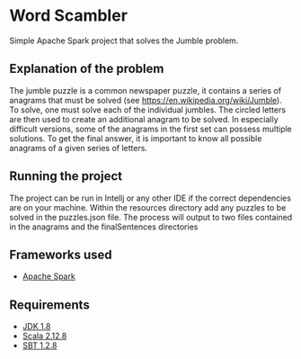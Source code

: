 # Word Scambler

Simple Apache Spark project that solves the Jumble problem. 

## Explanation of the problem
The jumble puzzle is a common newspaper puzzle, it contains a series of anagrams that must be
solved (see https://en.wikipedia.org/wiki/Jumble). To solve, one must solve each of the
individual jumbles. The circled letters are then used to create an additional anagram to be solved.
In especially difficult versions, some of the anagrams in the first set can possess multiple
solutions. To get the final answer, it is important to know all possible anagrams of a given series
of letters.

## Running the project
The project can be run in Intellj or any other IDE if the correct dependencies are on your machine. 
Within the resources directory add any puzzles to be solved in the puzzles.json file. 
The process will output to two files contained in the anagrams and the finalSentences directories

## Frameworks used
* [Apache Spark](https://spark.apache.org/)

## Requirements
- [JDK 1.8](http://www.oracle.com/technetwork/java/javase/downloads/jdk8-downloads-2133151.html)
- [Scala 2.12.8](https://www.scala-lang.org/)
- [SBT 1.2.8](https://www.scala-sbt.org/)

